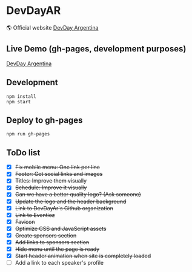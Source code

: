 # DevDayAR

:earth_americas: Official website [DevDay Argentina](http://devdayar.com)

## Live Demo (gh-pages, development purposes)

[DevDay Argentina](http://devdayar.github.io/site/)

## Development

```
npm install
npm start
```

## Deploy to gh-pages

```
npm run gh-pages
```

## ToDo list

- [X] ~~Fix mobile menu: One link per line~~
- [X] ~~Footer: Get social links and images~~
- [X] ~~Titles: Improve them visually~~
- [X] ~~Schedule: Improve it visually~~
- [X] ~~Can we have a better quality logo? (Ask someone)~~
- [X] ~~Update the logo and the header background~~
- [X] ~~Link to DevDayAr's Github organization~~
- [X] ~~Link to Eventioz~~
- [X] ~~Favicon~~
- [X] ~~Optimize CSS and JavaScript assets~~
- [X] ~~Create sponsors section~~
- [X] ~~Add links to sponsors section~~
- [X] ~~Hide menu until the page is ready~~
- [X] ~~Start header animation when site is completely loaded~~
- [ ] Add a link to each speaker's profile
